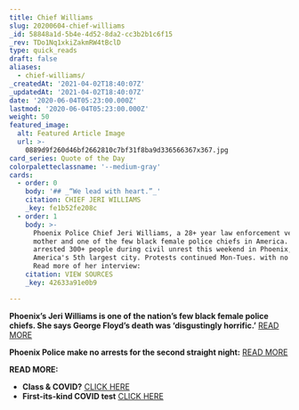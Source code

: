 ```yaml
---
title: Chief Williams
slug: 20200604-chief-williams
_id: 58848a1d-5b4e-4d52-8da2-cc3b2b1c6f15
_rev: TDo1Nq1xkiZakmRW4tBclD
type: quick_reads
draft: false
aliases:
  - chief-williams/
_createdAt: '2021-04-02T18:40:07Z'
_updatedAt: '2021-04-02T18:40:07Z'
date: '2020-06-04T05:23:00.000Z'
lastmod: '2020-06-04T05:23:00.000Z'
weight: 50
featured_image:
  alt: Featured Article Image
  url: >-
    0889d9f260d46bf2662810c7bf31f8ba9d336566367x367.jpg
card_series: Quote of the Day
colorpaletteclassname: '--medium-gray'
cards:
  - order: 0
    body: '## _“We lead with heart.”_'
    citation: CHIEF JERI WILLIAMS
    _key: fe1b52fe208c
  - order: 1
    body: >-
      Phoenix Police Chief Jeri Williams, a 28+ year law enforcement veteran,
      mother and one of the few black female police chiefs in America. Police
      arrested 300+ people during civil unrest this weekend in Phoenix,
      America's 5th largest city. Protests continued Mon-Tues. with no arrests.
      Read more of her interview:
    citation: VIEW SOURCES
    _key: 42633a91e0b9

---
```

**Phoenix’s Jeri Williams is one of the nation’s few black female police chiefs. She says George Floyd’s death was ‘disgustingly horrific.’** [READ MORE](https://www.usatoday.com/story/news/nation/2020/06/02/george-floyd-death-phoenix-police-chief-jeri-williams/3131659001/)

**Phoenix Police make no arrests for the second straight night:** [READ MORE](https://www.azcentral.com/story/news/local/phoenix/2020/06/03/phoenix-police-make-no-arrests-protests-second-straight-day/3134353001/)

**READ MORE:**

* **Class & COVID?** [CLICK HERE](https://smarthernews.com/cdc-school-guidance-may-2020/)
* **First-its-kind COVID test** [CLICK HERE](https://smarthernews.com/first-antigen-test/)